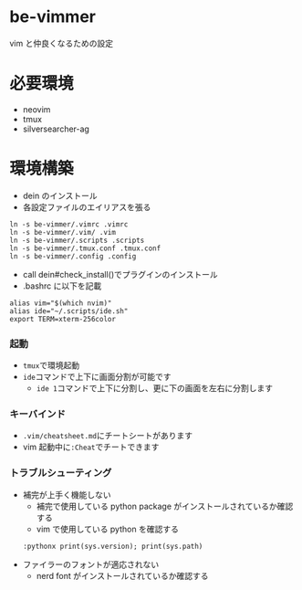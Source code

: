 # be-vimmer

vim と仲良くなるための設定

# 必要環境

- neovim
- tmux
- silversearcher-ag

# 環境構築

- dein のインストール
- 各設定ファイルのエイリアスを張る

```
ln -s be-vimmer/.vimrc .vimrc
ln -s be-vimmer/.vim/ .vim
ln -s be-vimmer/.scripts .scripts
ln -s be-vimmer/.tmux.conf .tmux.conf
ln -s be-vimmer/.config .config
```

- call dein#check_install()でプラグインのインストール
- .bashrc に以下を記載

```
alias vim="$(which nvim)"
alias ide="~/.scripts/ide.sh"
export TERM=xterm-256color
```

### 起動

- `tmux`で環境起動
- `ide`コマンドで上下に画面分割が可能です
  - `ide 1`コマンドで上下に分割し、更に下の画面を左右に分割します

### キーバインド

- `.vim/cheatsheet.md`にチートシートがあります
- vim 起動中に`:Cheat`でチートできます

### トラブルシューティング

- 補完が上手く機能しない
  - 補完で使用している python package がインストールされているか確認する
  - vim で使用している python を確認する
  ```
  :pythonx print(sys.version); print(sys.path)
  ```
- ファイラーのフォントが適応されない
  - nerd font がインストールされているか確認する
